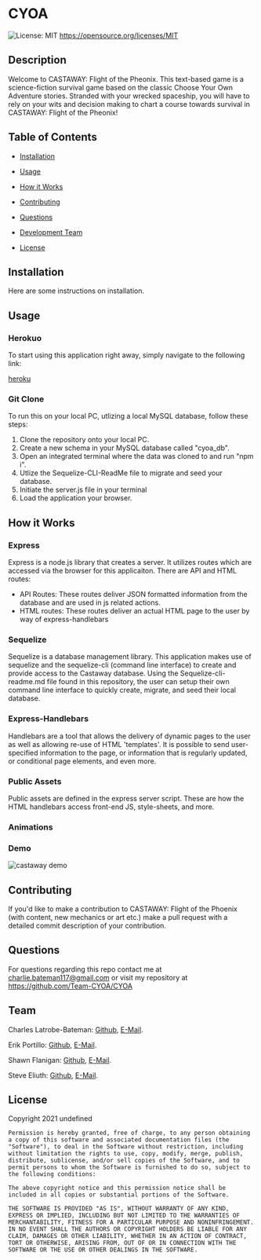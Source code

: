 # CYOA
![License: MIT](https://img.shields.io/badge/License-MIT-yellow.svg)
https://opensource.org/licenses/MIT

## Description

Welcome to CASTAWAY: Flight of the Pheonix. This text-based game is a science-fiction survival game based on the classic Choose Your Own Adventure stories. Stranded with your wrecked spaceship, you will have to rely on your wits and decision making to chart a course towards survival in CASTAWAY: Flight of the Pheonix!

      
## Table of Contents 
      
* [Installation](#installation)
      
* [Usage](#usage)
      
* [How it Works](#HowitWorks)

* [Contributing](#contributing)
      
* [Questions](#questions)

* [Development Team](#team)

* [License](#license)
      
## Installation

Here are some instructions on installation.
      
## Usage

### Herokuo
To start using this application right away, simply navigate to the following link:

[heroku](heroku.com)

### Git Clone
To run this on your local PC, utlizing a local MySQL database, follow these steps:
1. Clone the repository onto your local PC.
2. Create a new schema in your MySQL database called "cyoa_db".
3. Open an integrated terminal where the data was cloned to and run "npm i".
4. Utlize the Sequelize-CLI-ReadMe file to migrate and seed your database.
5. Initiate the server.js file in your terminal
6. Load the application your browser.

## How it Works

### Express
Express is a node.js library that creates a server. It utilizes routes which are accessed via the browser for this applicaiton. There are API and HTML routes:
* API Routes: These routes deliver JSON formatted information from the database and are used in js related actions.
* HTML routes: These routes deliver an actual HTML page to the user by way of express-handlebars

### Sequelize

Sequelize is a database management library. This application makes use of sequelize and the sequelize-cli (command line interface) to create and provide access to the Castaway database. Using the Sequelize-cli-readme.md file found in this repository, the user can setup their own command line interface to quickly create, migrate, and seed their local database.

### Express-Handlebars
Handlebars are a tool that allows the delivery of dynamic pages to the user as well as allowing re-use of HTML 'templates'. It is possible to send user-specified information to the page, or information that is regularly updated, or conditional page elements, and even more.

### Public Assets
Public assets are defined in the express server script. These are how the HTML handlebars access front-end JS, style-sheets, and more.

### Animations

### Demo

![castaway demo](public/assets/images/castawayDemo.gif)

## Contributing

If you'd like to make a contribution to CASTAWAY: Flight of the Phoenix (with content, new mechanics or art etc.) make a pull request with a detailed commit description of your contribution. 
      
## Questions

For questions regarding this repo contact me at charlie.bateman117@gmail.com or visit my repository at https://github.com/Team-CYOA/CYOA

## Team

Charles Latrobe-Bateman: [Github](https://github.com/Clatrobe00), [E-Mail](charlie.bateman117@gmail.com).

Erik Portillo: [Github](https://github.com/Shawnmflanigan), [E-Mail](erik.justin.portillo@gmail.com).

Shawn Flanigan: [Github](https://github.com/rasputinforever), [E-Mail](shawnmflanigan@gmail.com).

Steve Eliuth: [Github](https://github.com/Eliuth4k9), [E-Mail]( eh26steve@gmail.com). 


## License

Copyright 2021 undefined

    Permission is hereby granted, free of charge, to any person obtaining a copy of this software and associated documentation files (the "Software"), to deal in the Software without restriction, including without limitation the rights to use, copy, modify, merge, publish, distribute, sublicense, and/or sell copies of the Software, and to permit persons to whom the Software is furnished to do so, subject to the following conditions:
    
    The above copyright notice and this permission notice shall be included in all copies or substantial portions of the Software.
    
    THE SOFTWARE IS PROVIDED "AS IS", WITHOUT WARRANTY OF ANY KIND, EXPRESS OR IMPLIED, INCLUDING BUT NOT LIMITED TO THE WARRANTIES OF MERCHANTABILITY, FITNESS FOR A PARTICULAR PURPOSE AND NONINFRINGEMENT. IN NO EVENT SHALL THE AUTHORS OR COPYRIGHT HOLDERS BE LIABLE FOR ANY CLAIM, DAMAGES OR OTHER LIABILITY, WHETHER IN AN ACTION OF CONTRACT, TORT OR OTHERWISE, ARISING FROM, OUT OF OR IN CONNECTION WITH THE SOFTWARE OR THE USE OR OTHER DEALINGS IN THE SOFTWARE.